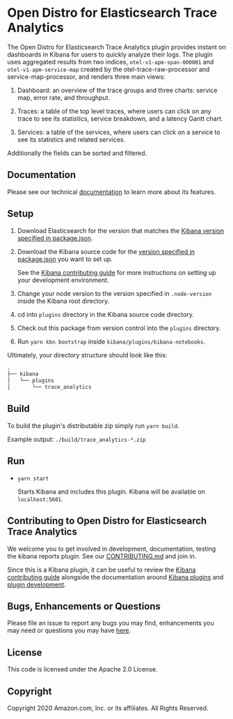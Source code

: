 # Open Distro for Elasticsearch Trace Analytics

The Open Distro for Elasticsearch Trace Analytics plugin provides instant on dashboards in Kibana for users to quickly analyze their logs. The plugin uses aggregated results from two indices, `otel-v1-apm-span-000001` and `otel-v1-apm-service-map` created by the otel-trace-raw-processor and service-map-processor, and renders three main views:

1. Dashboard: an overview of the trace groups and three charts: service map, error rate, and throughput.

1. Traces: a table of the top level traces, where users can click on any trace to see its statistics, service breakdown, and a latency Gantt chart.

1. Services: a table of the services, where users can click on a service to see its statistics and related services.

Additionally the fields can be sorted and filtered.

## Documentation

Please see our technical [documentation](https://opendistro.github.io/for-elasticsearch-docs/docs/kibana/) to learn more about its features.

## Setup

1. Download Elasticsearch for the version that matches the [Kibana version specified in package.json](./package.json#L5).
1. Download the Kibana source code for the [version specified in package.json](./package.json#L5) you want to set up.

   See the [Kibana contributing guide](https://github.com/elastic/kibana/blob/master/CONTRIBUTING.md#setting-up-your-development-environment) for more instructions on setting up your development environment.

1. Change your node version to the version specified in `.node-version` inside the Kibana root directory.
1. cd into `plugins` directory in the Kibana source code directory.
1. Check out this package from version control into the `plugins` directory.
1. Run `yarn kbn bootstrap` inside `kibana/plugins/kibana-notebooks`.

Ultimately, your directory structure should look like this:

```md
.
├── kibana
│   └── plugins
│       └── trace_analytics
```

## Build

To build the plugin's distributable zip simply run `yarn build`.

Example output: `./build/trace_analytics-*.zip`


## Run

- `yarn start`

  Starts Kibana and includes this plugin. Kibana will be available on `localhost:5601`.

## Contributing to Open Distro for Elasticsearch Trace Analytics

We welcome you to get involved in development, documentation, testing the kibana reports plugin. See our [CONTRIBUTING.md](./CONTRIBUTING.md) and join in.

Since this is a Kibana plugin, it can be useful to review the [Kibana contributing guide](https://github.com/elastic/kibana/blob/master/CONTRIBUTING.md) alongside the documentation around [Kibana plugins](https://www.elastic.co/guide/en/kibana/master/kibana-plugins.html) and [plugin development](https://www.elastic.co/guide/en/kibana/current/plugin-development.html).

## Bugs, Enhancements or Questions

Please file an issue to report any bugs you may find, enhancements you may need or questions you may have [here](https://github.com/opendistro-for-elasticsearch/trace-analytics/issues).

## License

This code is licensed under the Apache 2.0 License.

## Copyright

Copyright 2020 Amazon.com, Inc. or its affiliates. All Rights Reserved.
